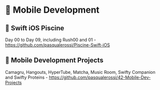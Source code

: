 # :vibration_mode: Mobile Development

## :iphone: Swift iOS Piscine

Day 00 to Day 09, including Rush00 and 01 - https://github.com/pasqualerossi/Piscine-Swift-iOS

## :iphone: Mobile Development Projects

Camagru, Hangouts, HyperTube, Matcha, Music Room, Swifty Companion and Swifty Proteins - https://github.com/pasqualerossi/42-Mobile-Dev-Projects
